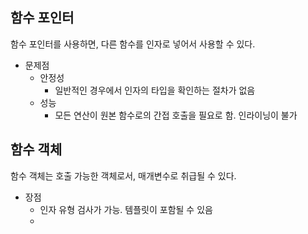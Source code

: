## 함수 포인터
함수 포인터를 사용하면, 다른 함수를 인자로 넣어서 사용할 수 있다.
- 문제점
	- 안정성
		- 일반적인 경우에서 인자의 타입을 확인하는 절차가 없음
	- 성능
		- 모든 연산이 원본 함수로의 간접 호출을 필요로 함. 인라이닝이 불가
## 함수 객체
함수 객체는 호출 가능한 객체로서, 매개변수로 취급될 수 있다.
- 장점
	- 인자 유형 검사가 가능. 템플릿이 포함될 수 있음
	- 